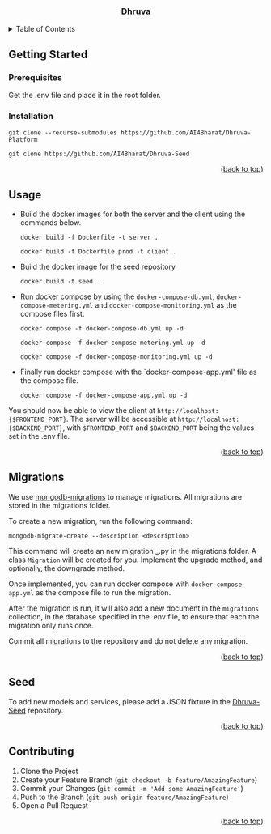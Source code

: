 <div align="center">
  <h3 align="center">Dhruva</h3>
</div>



<!-- TABLE OF CONTENTS -->
<details>
  <summary>Table of Contents</summary>
  <ol>
    <li>
      <a href="#getting-started">Getting Started</a>
      <ul>
        <li><a href="#prerequisites">Prerequisites</a></li>
        <li><a href="#installation">Installation</a></li>
      </ul>
    </li>
    <li><a href="#usage">Usage</a></li>
    <li><a href="#migrations">Migrations</a></li>
    <li><a href="#seed">Seed</a></li>
    <li><a href="#contributing">Contributing</a></li>
    <li><a href="#license">License</a></li>
    <li><a href="#contact">Contact</a></li>
    <li><a href="#acknowledgments">Acknowledgments</a></li>
  </ol>
</details>


<!-- GETTING STARTED -->
## Getting Started

### Prerequisites
Get the .env file and place it in the root folder.


### Installation

```
git clone --recurse-submodules https://github.com/AI4Bharat/Dhruva-Platform
```

```
git clone https://github.com/AI4Bharat/Dhruva-Seed
```

<p align="right">(<a href="#readme-top">back to top</a>)</p>



<!-- USAGE EXAMPLES -->
## Usage

- Build the docker images for both the server and the client using the commands below.

  ```
  docker build -f Dockerfile -t server .
  ```

  ```
  docker build -f Dockerfile.prod -t client .
  ```

- Build the docker image for the seed repository
  ```
  docker build -t seed .
  ```

- Run docker compose by using the `docker-compose-db.yml`, `docker-compose-metering.yml` and `docker-compose-monitoring.yml` as the compose files first.
  ```
  docker compose -f docker-compose-db.yml up -d
  ```

  ```
  docker compose -f docker-compose-metering.yml up -d
  ```

  ```
  docker compose -f docker-compose-monitoring.yml up -d
  ```

- Finally run docker compose with the `docker-compose-app.yml' file as the compose file.
  ```
  docker compose -f docker-compose-app.yml up -d
  ```

You should now be able to view the client at `http://localhost:{$FRONTEND_PORT}`. The server will be accessible at `http://localhost:{$BACKEND_PORT}`, with `$FRONTEND_PORT` and `$BACKEND_PORT` being the values set in the .env file.

<p align="right">(<a href="#readme-top">back to top</a>)</p>



<!-- MIGRATIONS -->
## Migrations

We use [mongodb-migrations](https://github.com/DoubleCiti/mongodb-migrations) to manage migrations. All migrations are stored in the migrations folder. 

To create a new migration, run the following command:
```
mongodb-migrate-create --description <description>
```
This command will create an new migration <TIMESTAMP>_<description>.py in the migrations folder. A class `Migration` will be created for you. Implement the upgrade method, and optionally, the downgrade method.

Once implemented, you can run docker compose with `docker-compose-app.yml` as the compose file to run the migration.

After the migration is run, it will also add a new document in the `migrations` collection, in the database specified in the .env file, to ensure that each the migration only runs once. 

Commit all migrations to the repository and do not delete any migration. 

<p align="right">(<a href="#readme-top">back to top</a>)</p>



<!-- SEED -->
## Seed

To add new models and services, please add a JSON fixture in the [Dhruva-Seed](https://github.com/AI4Bharat/Dhruva-Seed) repository.

<p align="right">(<a href="#readme-top">back to top</a>)</p>

<!-- CONTRIBUTING -->
## Contributing

1. Clone the Project
2. Create your Feature Branch (`git checkout -b feature/AmazingFeature`)
3. Commit your Changes (`git commit -m 'Add some AmazingFeature'`)
4. Push to the Branch (`git push origin feature/AmazingFeature`)
5. Open a Pull Request

<p align="right">(<a href="#readme-top">back to top</a>)</p>